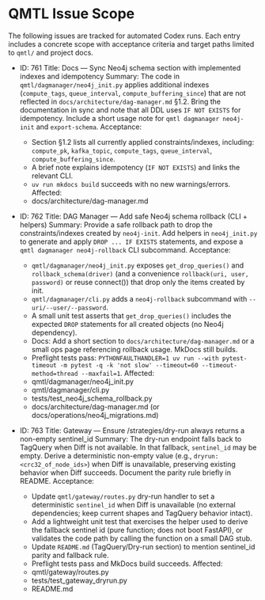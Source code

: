 # QMTL Issue Scope

The following issues are tracked for automated Codex runs. Each entry includes a concrete scope with acceptance criteria and target paths limited to `qmtl/` and project docs.

- ID: 761
  Title: Docs — Sync Neo4j schema section with implemented indexes and idempotency
  Summary: The code in `qmtl/dagmanager/neo4j_init.py` applies additional indexes (`compute_tags`, `queue_interval`, `compute_buffering_since`) that are not reflected in `docs/architecture/dag-manager.md` §1.2. Bring the documentation in sync and note that all DDL uses `IF NOT EXISTS` for idempotency. Include a short usage note for `qmtl dagmanager neo4j-init` and `export-schema`.
  Acceptance:
    - Section §1.2 lists all currently applied constraints/indexes, including: `compute_pk`, `kafka_topic`, `compute_tags`, `queue_interval`, `compute_buffering_since`.
    - A brief note explains idempotency (`IF NOT EXISTS`) and links the relevant CLI.
    - `uv run mkdocs build` succeeds with no new warnings/errors.
  Affected:
    - docs/architecture/dag-manager.md

- ID: 762
  Title: DAG Manager — Add safe Neo4j schema rollback (CLI + helpers)
  Summary: Provide a safe rollback path to drop the constraints/indexes created by `neo4j-init`. Add helpers in `neo4j_init.py` to generate and apply `DROP ... IF EXISTS` statements, and expose a `qmtl dagmanager neo4j-rollback` CLI subcommand.
  Acceptance:
    - `qmtl/dagmanager/neo4j_init.py` exposes `get_drop_queries()` and `rollback_schema(driver)` (and a convenience `rollback(uri, user, password)` or reuse connect()) that drop only the items created by init.
    - `qmtl/dagmanager/cli.py` adds a `neo4j-rollback` subcommand with `--uri/--user/--password`.
    - A small unit test asserts that `get_drop_queries()` includes the expected `DROP` statements for all created objects (no Neo4j dependency).
    - Docs: Add a short section to `docs/architecture/dag-manager.md` or a small ops page referencing rollback usage. MkDocs still builds.
    - Preflight tests pass: `PYTHONFAULTHANDLER=1 uv run --with pytest-timeout -m pytest -q -k 'not slow' --timeout=60 --timeout-method=thread --maxfail=1`.
  Affected:
    - qmtl/dagmanager/neo4j_init.py
    - qmtl/dagmanager/cli.py
    - tests/test_neo4j_schema_rollback.py
    - docs/architecture/dag-manager.md (or docs/operations/neo4j_migrations.md)

- ID: 763
  Title: Gateway — Ensure /strategies/dry-run always returns a non-empty sentinel_id
  Summary: The dry-run endpoint falls back to TagQuery when Diff is not available. In that fallback, `sentinel_id` may be empty. Derive a deterministic non-empty value (e.g., `dryrun:<crc32_of_node_ids>`) when Diff is unavailable, preserving existing behavior when Diff succeeds. Document the parity rule briefly in README.
  Acceptance:
    - Update `qmtl/gateway/routes.py` dry-run handler to set a deterministic `sentinel_id` when Diff is unavailable (no external dependencies; keep current shapes and TagQuery behavior intact).
    - Add a lightweight unit test that exercises the helper used to derive the fallback sentinel id (pure function; does not boot FastAPI), or validates the code path by calling the function on a small DAG stub.
    - Update `README.md` (TagQuery/Dry-run section) to mention sentinel_id parity and fallback rule.
    - Preflight tests pass and MkDocs build succeeds.
  Affected:
    - qmtl/gateway/routes.py
    - tests/test_gateway_dryrun.py
    - README.md
